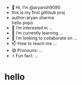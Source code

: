 - 👋 Hi, I’m @aryansh9090
- this is my first githhub proj
- author-aryan sharma<br>hello popo</br>
- 👀 I’m interested in ...
- 🌱 I’m currently learning ...
- 💞️ I’m looking to collaborate on ...
- 📫 How to reach me ...
- 😄 Pronouns: ...
- ⚡ Fun fact: ...
<h1>hello </h1>
<!---
aryansh9090/aryansh9090 is a ✨ special ✨ repository because its `README.md` (this file) appears on your GitHub profile.
You can click the Preview link to take a look at your changes.
--->
